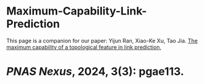 # Maximum-Capability-Link-Prediction
This page is a companion for our paper: 
Yijun Ran, Xiao-Ke Xu, Tao Jia. [The maximum capability of a topological feature in link prediction](https://academic.oup.com/pnasnexus/article/3/3/pgae113/7628142), 
# _PNAS Nexus_, 2024, 3(3): pgae113. 

